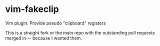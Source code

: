 vim-fakeclip
============

Vim plugin: Provide pseudo "clipboard" registers

This is a straight fork or the main repo with the outstanding pull requests merged in -- because I wanted them. 
